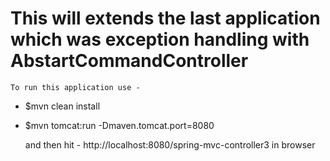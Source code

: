 #	This will extends the last application which was exception handling with AbstartCommandController 

	To run this application use -

*	$mvn clean install
*	$mvn tomcat:run -Dmaven.tomcat.port=8080

	and then hit - http://localhost:8080/spring-mvc-controller3 in browser
